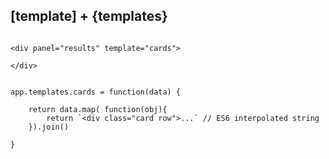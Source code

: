 ## [template] + {templates}

```

<div panel="results" template="cards">

</div>

```

```

app.templates.cards = function(data) {

    return data.map( function(obj){
        return `<div class="card row">...` // ES6 interpolated string
    }).join()

}

```
